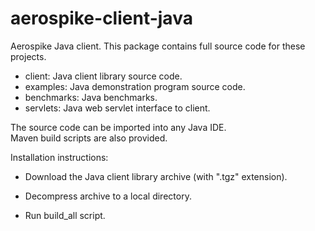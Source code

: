 aerospike-client-java
=====================

Aerospike Java client.  This package contains full source code for these projects.

* client:     Java client library source code.
* examples:   Java demonstration program source code.
* benchmarks: Java benchmarks.
* servlets:   Java web servlet interface to client.

The source code can be imported into any Java IDE.  
Maven build scripts are also provided.

Installation instructions:

* Download the Java client library archive (with ".tgz" extension).

* Decompress archive to a local directory.

* Run build_all script.
